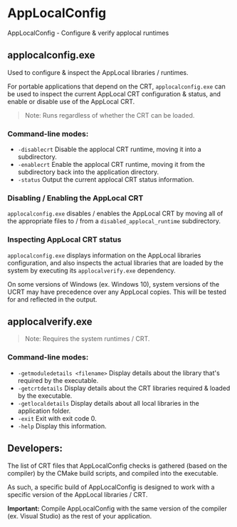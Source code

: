 # AppLocalConfig
AppLocalConfig - Configure &amp; verify applocal runtimes

## applocalconfig.exe

Used to configure & inspect the AppLocal libraries / runtimes.

For portable applications that depend on the CRT, `applocalconfig.exe` can be used to inspect the current AppLocal CRT configuration & status, and enable or disable use of the AppLocal CRT.

> Note: 
> Runs regardless of whether the CRT can be loaded.

### Command-line modes:

- `-disablecrt`
   Disable the applocal CRT runtime, moving it into a subdirectory.
- `-enablecrt`
   Enable the applocal CRT runtime, moving it from the subdirectory back into the application directory.
- `-status`
   Output the current applocal CRT status information.

### Disabling / Enabling the AppLocal CRT

`applocalconfig.exe` disables / enables the AppLocal CRT by moving all of the appropriate files to / from a `disabled_applocal_runtime` subdirectory.

### Inspecting AppLocal CRT status

`applocalconfig.exe` displays information on the AppLocal libraries configuration, and also inspects the actual libraries that are loaded by the system by executing its `applocalverify.exe` dependency.

On some versions of Windows (ex. Windows 10), system versions of the UCRT may have precedence over any AppLocal copies. This will be tested for and reflected in the output.

## applocalverify.exe

> Note:
> Requires the system runtimes / CRT.

### Command-line modes:

- `-getmoduledetails <filename>`
   Display details about the library that's required by the executable.
- `-getcrtdetails`
   Display details about the CRT libraries required & loaded by the executable.
- `-getlocaldetails`
   Display details about all local libraries in the application folder.
- `-exit`
   Exit with exit code 0.
- `-help`
   Display this information.

## Developers:

The list of CRT files that AppLocalConfig checks is gathered (based on the compiler) by the CMake build scripts, and compiled into the executable.

As such, a specific build of AppLocalConfig is designed to work with a specific version of the AppLocal libraries / CRT.

**Important:** Compile AppLocalConfig with the same version of the compiler (ex. Visual Studio) as the rest of your application.
